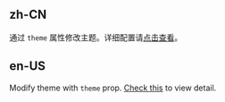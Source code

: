 ## zh-CN

通过 `theme` 属性修改主题。详细配置请[点击查看](/docs/react/customize-theme-v5-cn)。

## en-US

Modify theme with `theme` prop. [Check this](/docs/react/customize-theme-v5) to view detail.
